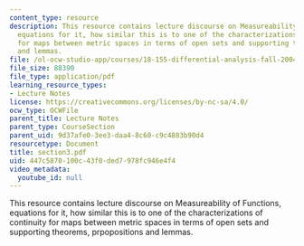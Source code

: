 ```yaml
---
content_type: resource
description: This resource contains lecture discourse on Measureability of Functions,
  equations for it, how similar this is to one of the characterizations of continuity
  for maps between metric spaces in terms of open sets and supporting theorems, prpopositions
  and lemmas.
file: /ol-ocw-studio-app/courses/18-155-differential-analysis-fall-2004/447c5870100c43f0ded7978fc946e4f4_section3.pdf
file_size: 88390
file_type: application/pdf
learning_resource_types:
- Lecture Notes
license: https://creativecommons.org/licenses/by-nc-sa/4.0/
ocw_type: OCWFile
parent_title: Lecture Notes
parent_type: CourseSection
parent_uid: 9d37afe0-3ee3-daa4-8c60-c9c4883b90d4
resourcetype: Document
title: section3.pdf
uid: 447c5870-100c-43f0-ded7-978fc946e4f4
video_metadata:
  youtube_id: null
---
```

This resource contains lecture discourse on Measureability of Functions, equations for it, how similar this is to one of the characterizations of continuity for maps between metric spaces in terms of open sets and supporting theorems, prpopositions and lemmas.